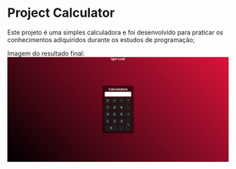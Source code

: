 # Project Calculator

Este projeto é uma simples calculadora e foi desenvolvido para praticar os conhecimentos adiquiridos durante os estudos de programação;


Imagem do resultado final:
![result](images/result.png)